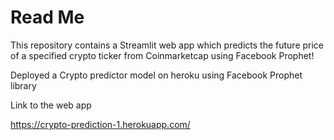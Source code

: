 # Read Me


This repository contains a Streamlit web app which predicts the future price of a specified crypto ticker from Coinmarketcap using Facebook Prophet! 

Deployed a Crypto predictor model on heroku using Facebook Prophet library

Link to the web app

https://crypto-prediction-1.herokuapp.com/
